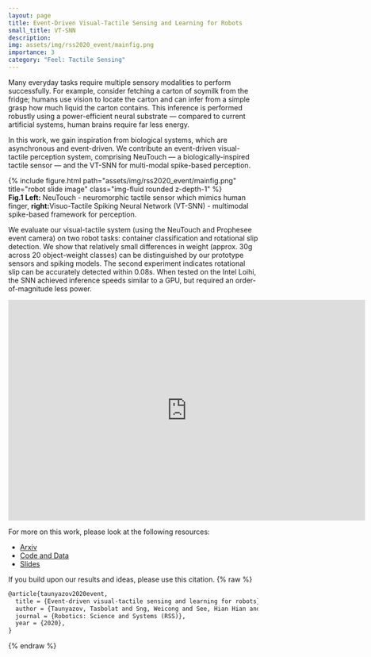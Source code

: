 ```yaml
---
layout: page
title: Event-Driven Visual-Tactile Sensing and Learning for Robots 
small_title: VT-SNN
description: 
img: assets/img/rss2020_event/mainfig.png
importance: 3
category: "Feel: Tactile Sensing"
---
```


Many everyday tasks require multiple sensory modalities to perform successfully. For example, consider fetching a carton of soymilk from the fridge; humans use vision to locate the carton and can infer from a simple grasp how much liquid the carton contains. This inference is performed robustly using a power-efficient neural substrate — compared to current artificial systems, human brains require far less energy.

In this work, we gain inspiration from biological systems, which are asynchronous and event-driven. We contribute an event-driven visual-tactile perception system, comprising NeuTouch — a biologically-inspired tactile sensor — and the VT-SNN for multi-modal spike-based perception.

<div class="row justify-content-sm-center">
    <div class="col-sm mt-3 mt-md-0">
        {% include figure.html path="assets/img/rss2020_event/mainfig.png" title="robot slide image" class="img-fluid rounded z-depth-1" %}
    </div>
</div>
<div class="caption">
    <strong>Fig.1</strong> <strong>Left:</strong> NeuTouch - neuromorphic tactile sensor which mimics human finger, <strong>right:</strong>Visuo-Tactile Spiking Neural Network (VT-SNN) - multimodal spike-based framework for perception.
</div>

We evaluate our visual-tactile system (using the NeuTouch and Prophesee event camera) on two robot tasks: container classification and rotational slip detection. We show that relatively small differences in weight (approx. 30g across 20 object-weight classes) can be distinguished by our prototype sensors and spiking models. The second experiment indicates rotational slip can be accurately detected within 0.08s. When tested on the Intel Loihi, the SNN achieved inference speeds similar to a GPU, but required an order-of-magnitude less power.


<p style="text-align:center">
<iframe width="720" height="445" id="player" src="https://www.youtube.com/embed/zPlrqtjEcUY?enablejsapi=1&origin=https://yourdomain.com&showinfo=0&iv_load_policy=3&modestbranding=1&theme=light&color=white&rel=0" frameborder="0"></iframe>
</p>

For more on this work, please look at the following resources: 

<ul>
<li><a href="https://arxiv.org/abs/2009.07083" target="_blank">Arxiv</a></li>
<li><a href="https://github.com/clear-nus/VT_SNN" target="_blank">Code and Data</a></li>
<li><a href="{{ page.baseurl }}/assets/pdf/RSS_presentation.pdf" target="_blank">Slides</a></li>
</ul>

If you build upon our results and ideas, please use this citation.
{% raw %}
```html
@article{taunyazov2020event,
  title = {Event-driven visual-tactile sensing and learning for robots},
  author = {Taunyazov, Tasbolat and Sng, Weicong and See, Hian Hian and Lim, Brian and Kuan, Jethro and Ansari, Abdul Fatir and Tee, Benjamin CK and Soh, Harold},
  journal = {Robotics: Science and Systems (RSS)},
  year = {2020},
}
```
{% endraw %}
